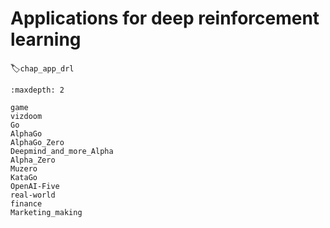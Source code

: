 

<!--
 * @version:
 * @Author:  StevenJokess（蔡舒起） https://github.com/StevenJokess
 * @Date: 2023-03-29 20:43:11
 * @LastEditors:  StevenJokess（蔡舒起） https://github.com/StevenJokess
 * @LastEditTime: 2023-04-04 21:11:30
 * @Description:
 * @Help me: 如有帮助，请赞助，失业3年了。![支付宝收款码](https://github.com/StevenJokess/d2rl/blob/master/img/%E6%94%B6.jpg)
 * @TODO::
 * @Reference:
-->

# Applications for deep reinforcement learning
:label:`chap_app_drl`

```toc
:maxdepth: 2

game
vizdoom
Go
AlphaGo
AlphaGo_Zero
Deepmind_and_more_Alpha
Alpha_Zero
Muzero
KataGo
OpenAI-Five
real-world
finance
Marketing_making


```

